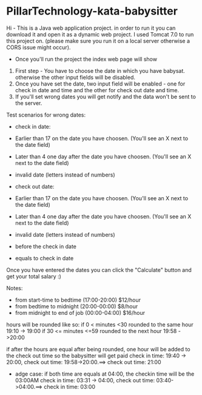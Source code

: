 # PillarTechnology-kata-babysitter
Hi - 
This is a Java web application project. in order to run it you can download it and open it as a dynamic web project. I used Tomcat 7.0 to run this project on. (please make sure you run it on a local server otherwise a CORS issue might occur).

- Once you'll run the project the index web page will show

1. First step - You have to choose the date in which you have babysat. otherwise the other input fields will be disabled.
2. Once you have set the date, two input field will be enabled - one for check in date and time and the other for check out date and time.
3. If you'll set wrong dates you will get notify and the data won't be sent to the server.

Test scenarios for wrong dates:
- check in date:
- Earlier than 17 on the date you have choosen. (You'll see an X next to the date field)
- Later than 4 one day after the date you have choosen. (You'll see an X next to the date field)
- invalid date (letters instead of numbers)

- check out date:
- Earlier than 17 on the date you have choosen. (You'll see an X next to the date field)
- Later than 4 one day after the date you have choosen. (You'll see an X next to the date field)
- invalid date (letters instead of numbers)
- before the check in date
- equals to check in date

Once you have entered the dates you can click the "Calculate" button and get your total salary :)


Notes:
- from start-time to bedtime (17:00-20:00) $12/hour
- from bedtime to midnight (20:00-00:00) $8/hour
- from midnight to end of job (00:00-04:00) $16/hour

hours will be rounded like so:
if 0 < minutes <30 rounded to the same hour 19:10 -> 19:00 
if 30 <= minutes <=59 rounded to the next hour 19:58 ->20:00

if after the hours are equal after being rounded, one hour will be added to the check out time so the babysitter will get paid
check in time: 19:40 -> 20:00, check out time: 19:58->20:00.==> check out time: 21:00
- adge case: if both time are equals at 04:00, the checkin time will be the 03:00AM
check in time: 03:31 -> 04:00, check out time: 03:40->04:00.==> check in time: 03:00

